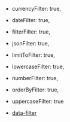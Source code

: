 * currencyFilter: true,
* dateFilter: true,
* filterFilter: true,
* jsonFilter: true,
* limitToFilter: true,
* lowercaseFilter: true,
* numberFilter: true,
* orderByFilter: true,
* uppercaseFilter: true


* [data-filter](https://docs.angularjs.org/api/ng/filter/date)